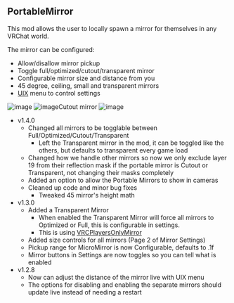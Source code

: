 ## PortableMirror
This mod allows the user to locally spawn a mirror for themselves in any VRChat world.

The mirror can be configured:
  * Allow/disallow mirror pickup
  * Toggle full/optimized/cutout/transparent mirror
  * Configurable mirror size and distance from you
  * 45 degree, ceiling, small and transparent mirrors
  * [UIX](https://github.com/knah/VRCMods/releases/latest/download/UIExpansionKit.dll) menu to control settings
	
![image](https://user-images.githubusercontent.com/81605232/113796149-2cb2fd80-9714-11eb-8c25-a340b6f2e849.png)
![image](https://user-images.githubusercontent.com/81605232/114292424-272b1f80-9a54-11eb-9a8e-8583b8b3a836.png)Cutout mirror
![image](https://user-images.githubusercontent.com/81605232/113796268-73a0f300-9714-11eb-919a-a08e644b8b04.png)
* v1.4.0
  * Changed all mirrors to be togglable between Full/Optimized/Cutout/Transparent
    * Left the Transparent mirror in the mod, it can be toggled like the others, but defaults to transparent every game load
  * Changed how we handle other mirrors so now we only exclude layer 19 from their reflection mask if the portable mirror is Cutout or Transparent, not changing their masks completely
  * Added an option to allow the Portable Mirrors to show in cameras
  * Cleaned up code and minor bug fixes
    * Tweaked 45 mirror's height math
* v1.3.0
	* Added a Transparent Mirror
		* When enabled the Transparent Mirror will force all mirrors to Optimized or Full, this is configurable in settings. 
		* This is using [VRCPlayersOnlyMirror](https://github.com/acertainbluecat/VRCPlayersOnlyMirror)
	* Added size controls for all mirrors (Page 2 of Mirror Settings)
	* Pickup range for MicroMirror is now Configurable, defaults to .1f
	* Mirror buttons in Settings are now toggles so you can tell what is enabled
* v1.2.8
	* Now can adjust the distance of the mirror live with UIX menu
	* The options for disabling and enabling the separate mirrors should update live instead of needing a restart 

